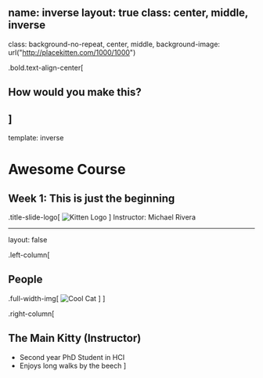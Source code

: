 name: inverse
layout: true
class: center, middle, inverse
---
class: background-no-repeat, center, middle,
background-image: url("http://placekitten.com/1000/1000")

.bold.text-align-center[
  ## How would you make this?
]
---
template: inverse

# Awesome Course

## Week 1: This is just the beginning
.title-slide-logo[
  ![Kitten Logo](http://placekitten.com/150/150)
]
Instructor: Michael Rivera  


---
layout: false

.left-column[
## People
  .full-width-img[
    ![Cool Cat](http://placekitten.com/90/90)
  ]
]

.right-column[
## The Main Kitty (Instructor)
- Second year PhD Student in HCI
- Enjoys long walks by the beech
]
